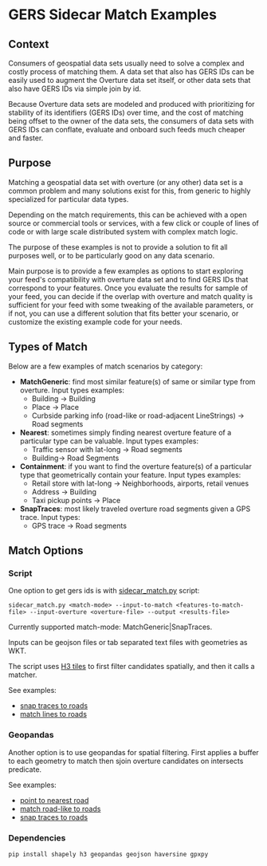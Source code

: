# GERS Sidecar Match Examples

## Context

Consumers of geospatial data sets usually need to solve a complex and costly process of matching them.
A data set that also has GERS IDs can be easily used to augment the Overture data set itself, or other data sets that also have GERS IDs via simple join by id.

Because Overture data sets are modeled and produced with prioritizing for stability of its identifiers (GERS IDs) over time, and the cost of matching being offset to the owner of the data sets, the consumers of data sets with GERS IDs can conflate, evaluate and onboard such feeds much cheaper and faster.

## Purpose

Matching a geospatial data set with overture (or any other) data set is a common problem and many solutions exist for this, from generic to highly specialized for particular data types. 

Depending on the match requirements, this can be achieved with a open source or commercial tools or services, with a few click or couple of lines of code or with large scale distributed system with complex match logic. 

The purpose of these examples is not to provide a solution to fit all purposes well, or to be particularly good on any data scenario.

Main purpose is to provide a few examples as options to start exploring your feed's compatibility with overture data set and to find GERS IDs that correspond to your features.
Once you evaluate the results for sample of your feed, you can decide if the overlap with overture and match quality is sufficient for your feed with some tweaking of the available parameters, or if not, you can use a different solution that fits better your scenario, or customize the existing example code for your needs.

## Types of Match

Below are a few examples of match scenarios by category:

- **MatchGeneric**: find most similar feature(s) of same or similar type from overture. Input types examples:
   - Building -> Building
   - Place -> Place
   - Curbside parking info (road-like or road-adjacent LineStrings) -> Road segments
- **Nearest**: sometimes simply finding nearest overture feature of a particular type can be valuable. Input types examples:
   - Traffic sensor with lat-long -> Road segments
   - Building-> Road Segments
- **Containment**: if you want to find the overture feature(s) of a particular type that geometrically contain your feature. Input types examples:
   - Retail store with lat-long -> Neighborhoods, airports, retail venues
   - Address -> Building
   - Taxi pickup points -> Place
- **SnapTraces**: most likely traveled overture road segments given a GPS trace. Input types:
   - GPS trace -> Road segments

## Match Options
### Script
One option to get gers ids is with [sidecar_match.py](sidecar_match.py) script:
```
sidecar_match.py <match-mode> --input-to-match <features-to-match-file> --input-overture <overture-file> --output <results-file>
```

Currently supported match-mode: MatchGeneric|SnapTraces.

Inputs can be geojson files or tab separated text files with geometries as WKT.  

The script uses [H3 tiles](https://h3geo.org/) to first filter candidates spatially, and then it calls a matcher.

See examples:
- [snap traces to roads](MATCH_TRACES.md)
- [match lines to roads](MATCH_LINESTRINGS.md)

### Geopandas
Another option is to use geopandas for spatial filtering. 
First applies a buffer to each geometry to match then sjoin overture candidates on intersects predicate.

See examples:
- [point to nearest road](match_nearest.ipynb)
- [match road-like to roads](match_linestrings.ipynb)
- [snap traces to roads](match_traces.ipynb)


### Dependencies

```
pip install shapely h3 geopandas geojson haversine gpxpy 
```